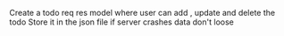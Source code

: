 Create a todo req res model where user can add , update and delete the todo 
Store it in the json file if server crashes data don't loose

